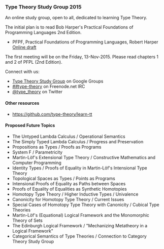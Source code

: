 ### Type Theory Study Group 2015

An online study group, open to all, dedicated to learning Type Theory.

The initial plan is to read Bob Harper's Practical Foundations of Programming Languages 2nd Edition.

* PFPF, Practical Foundations of Programming Languages, Robert Harper [Online draft](http://www.cs.cmu.edu/~rwh/plbook/2nded.pdf)

The first meeting will be on the Friday, 13-Nov-2015. Please read chapters 1 and 2 of PFPL (2nd Edition).

Connect with us:

  * [Type Theory Study Group](https://groups.google.com/forum/#!forum/type-theory-study-group) on Google Groups
  * [##type-theory](https://www.irccloud.com/#!/ircs://irc.freenode.net:6697/%23%23typetheory) on Freenode.net IRC
  * [@type_theory](https://twitter.com/type_theory) on Twitter


#### Other resources

* https://github.com/type-theory/learn-tt


#### Proposed Future Topics

* The Untyped Lambda Calculus / Operational Semantics
* The Simply Typed Lambda Calculus / Progress and Preservation
* Propositions as Types / Proofs as Programs
* System F / Parametricity
* Martin-Löf's Extensional Type Theory / Constructive Mathematics and Computer Programming
* Identity Types / Proofs of Equality in Martin-Löf's Intensional Type Theory
* Topological Spaces as Types / Points as Programs
* Intensional Proofs of Equality as Paths between Spaces
* Proofs of Equality of Equalities as Synthetic Homotopies
* Homotopy Type Theory / Higher Inductive Types / Univalence
* Canonicity for Homotopy Type Theory / Current Issues
* Special Cases of Homotopy Type Theory with Canonicity / Cubical Type Theories
* Martin-Löf's (Equational) Logical Framework and the Monomorphic Theory of Sets
* The Edinburgh Logical Framework / "Mechanizing Metatheory in a Logical Framework"
* Categorical Semantics of Type Theories / Connection to Category Theory Study Group

